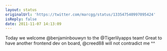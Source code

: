 ```yaml
---
layout: status
originalUrl: 'https://twitter.com/marcgg/status/133547540997095424'
isReply: false
date: 2011-11-07 14:13:09
---
```


Today we welcome @benjaminbouwyn to the @Tigerlilyapps team! Great to have another frontend dev on board, @creed88 will not contradict me ^^
